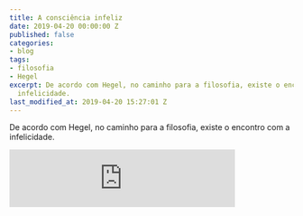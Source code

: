 ```yaml
---
title: A consciência infeliz
date: 2019-04-20 00:00:00 Z
published: false
categories:
- blog
tags:
- filosofia
- Hegel
excerpt: De acordo com Hegel, no caminho para a filosofia, existe o encontro com a
  infelicidade.
last_modified_at: 2019-04-20 15:27:01 Z
---
```


De acordo com Hegel, no caminho para a filosofia, existe o encontro com a infelicidade.

<iframe src="https://anchor.fm/podcastficcoes/embed/episodes/A-conscincia-infeliz-e3pt2e" height="102px" width="400px" frameborder="0" scrolling="no"></iframe>
